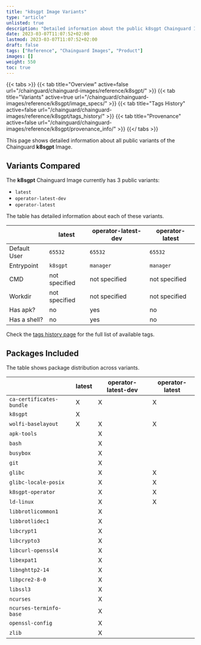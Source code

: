 ```yaml
---
title: "k8sgpt Image Variants"
type: "article"
unlisted: true
description: "Detailed information about the public k8sgpt Chainguard Image variants"
date: 2023-03-07T11:07:52+02:00
lastmod: 2023-03-07T11:07:52+02:00
draft: false
tags: ["Reference", "Chainguard Images", "Product"]
images: []
weight: 550
toc: true
---
```


{{< tabs >}}
{{< tab title="Overview" active=false url="/chainguard/chainguard-images/reference/k8sgpt/" >}}
{{< tab title="Variants" active=true url="/chainguard/chainguard-images/reference/k8sgpt/image_specs/" >}}
{{< tab title="Tags History" active=false url="/chainguard/chainguard-images/reference/k8sgpt/tags_history/" >}}
{{< tab title="Provenance" active=false url="/chainguard/chainguard-images/reference/k8sgpt/provenance_info/" >}}
{{</ tabs >}}

This page shows detailed information about all public variants of the Chainguard **k8sgpt** Image.

## Variants Compared
The **k8sgpt** Chainguard Image currently has 3 public variants: 

- `latest`
- `operator-latest-dev`
- `operator-latest`

The table has detailed information about each of these variants.

|              | latest        | operator-latest-dev | operator-latest |
|--------------|---------------|---------------------|-----------------|
| Default User | `65532`       | `65532`             | `65532`         |
| Entrypoint   | `k8sgpt`      | `manager`           | `manager`       |
| CMD          | not specified | not specified       | not specified   |
| Workdir      | not specified | not specified       | not specified   |
| Has apk?     | no            | yes                 | no              |
| Has a shell? | no            | yes                 | no              |

Check the [tags history page](/chainguard/chainguard-images/reference/k8sgpt/tags_history/) for the full list of available tags.

## Packages Included
The table shows package distribution across variants.

|                          | latest | operator-latest-dev | operator-latest |
|--------------------------|--------|---------------------|-----------------|
| `ca-certificates-bundle` | X      | X                   | X               |
| `k8sgpt`                 | X      |                     |                 |
| `wolfi-baselayout`       | X      | X                   | X               |
| `apk-tools`              |        | X                   |                 |
| `bash`                   |        | X                   |                 |
| `busybox`                |        | X                   |                 |
| `git`                    |        | X                   |                 |
| `glibc`                  |        | X                   | X               |
| `glibc-locale-posix`     |        | X                   | X               |
| `k8sgpt-operator`        |        | X                   | X               |
| `ld-linux`               |        | X                   | X               |
| `libbrotlicommon1`       |        | X                   |                 |
| `libbrotlidec1`          |        | X                   |                 |
| `libcrypt1`              |        | X                   |                 |
| `libcrypto3`             |        | X                   |                 |
| `libcurl-openssl4`       |        | X                   |                 |
| `libexpat1`              |        | X                   |                 |
| `libnghttp2-14`          |        | X                   |                 |
| `libpcre2-8-0`           |        | X                   |                 |
| `libssl3`                |        | X                   |                 |
| `ncurses`                |        | X                   |                 |
| `ncurses-terminfo-base`  |        | X                   |                 |
| `openssl-config`         |        | X                   |                 |
| `zlib`                   |        | X                   |                 |

